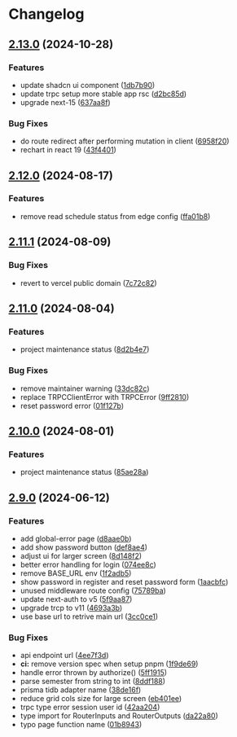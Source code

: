 # Changelog

## [2.13.0](https://github.com/albugowy15/informatics-frs-helper/compare/v2.12.0...v2.13.0) (2024-10-28)


### Features

* update shadcn ui component ([1db7b90](https://github.com/albugowy15/informatics-frs-helper/commit/1db7b902cc13195d2675b4968df050004c318b41))
* update trpc setup more stable app rsc ([d2bc85d](https://github.com/albugowy15/informatics-frs-helper/commit/d2bc85dc2349428620b9df4dc4893a7a03ee3337))
* upgrade next-15 ([637aa8f](https://github.com/albugowy15/informatics-frs-helper/commit/637aa8fd7ca5e1e6d45a03ff1e7bac47f4c8a73f))


### Bug Fixes

* do route redirect after performing mutation in client ([6958f20](https://github.com/albugowy15/informatics-frs-helper/commit/6958f20c7285df714f0e9c01284803b675c9bae6))
* rechart in react 19 ([43f4401](https://github.com/albugowy15/informatics-frs-helper/commit/43f4401532780bab4cc1042323d68c542cc3177d))

## [2.12.0](https://github.com/albugowy15/informatics-frs-helper/compare/v2.11.1...v2.12.0) (2024-08-17)


### Features

* remove read schedule status from edge config ([ffa01b8](https://github.com/albugowy15/informatics-frs-helper/commit/ffa01b82ec38912d368343713031cb252ab72e18))

## [2.11.1](https://github.com/albugowy15/informatics-frs-helper/compare/v2.11.0...v2.11.1) (2024-08-09)


### Bug Fixes

* revert to vercel public domain ([7c72c82](https://github.com/albugowy15/informatics-frs-helper/commit/7c72c826f05f81a1c6f0eb8687cb59809f19a54e))

## [2.11.0](https://github.com/albugowy15/informatics-frs-helper/compare/v2.10.0...v2.11.0) (2024-08-04)


### Features

* project maintenance status ([8d2b4e7](https://github.com/albugowy15/informatics-frs-helper/commit/8d2b4e75c8729d1291babd606bea25edecc6380c))


### Bug Fixes

* remove maintainer warning ([33dc82c](https://github.com/albugowy15/informatics-frs-helper/commit/33dc82cba3391ff6fb9a79633319659b823b1027))
* replace TRPCClientError with TRPCError ([9ff2810](https://github.com/albugowy15/informatics-frs-helper/commit/9ff281062e021cff9f74bc979a9b7f11edb28146))
* reset password error ([01f127b](https://github.com/albugowy15/informatics-frs-helper/commit/01f127b1597d505a2ff2d0d449cf5fe89ff50fa9))

## [2.10.0](https://github.com/albugowy15/informatics-frs-helper/compare/v2.9.0...v2.10.0) (2024-08-01)


### Features

* project maintenance status ([85ae28a](https://github.com/albugowy15/informatics-frs-helper/commit/85ae28a6758531b05c19ebb258cfd649c453ed4b))

## [2.9.0](https://github.com/albugowy15/informatics-frs-helper/compare/2.8.2...v2.9.0) (2024-06-12)


### Features

* add global-error page ([d8aae0b](https://github.com/albugowy15/informatics-frs-helper/commit/d8aae0b4075a5de04904adc8c4716e8f20b4e11f))
* add show password button ([def8ae4](https://github.com/albugowy15/informatics-frs-helper/commit/def8ae44dcce09cfaf45db9dd93d8aaa54168387))
* adjust ui for larger screen ([8d148f2](https://github.com/albugowy15/informatics-frs-helper/commit/8d148f2f902cdb9db4d2c73341cb11433c852776))
* better error handling for login ([074ee8c](https://github.com/albugowy15/informatics-frs-helper/commit/074ee8c7a4e3d826e08b2f068321791d321f7f1e))
* remove BASE_URL env ([1f2adb5](https://github.com/albugowy15/informatics-frs-helper/commit/1f2adb5e82634c40585714d9b6b43fb5442d7cd1))
* show password in register and reset password form ([1aacbfc](https://github.com/albugowy15/informatics-frs-helper/commit/1aacbfcb113b533e143c4439979191cc31ed2721))
* unused middleware route config ([75789ba](https://github.com/albugowy15/informatics-frs-helper/commit/75789bad306561dfb768545cdde051ac298d911e))
* update next-auth to v5 ([5f9aa87](https://github.com/albugowy15/informatics-frs-helper/commit/5f9aa87f67f305f5aff0f3f6eeef1ea5d10c107b))
* upgrade trcp to v11 ([4693a3b](https://github.com/albugowy15/informatics-frs-helper/commit/4693a3bd1e5611cb3d073e32e2bb633849ddcdff))
* use base url to retrive main url ([3cc0ce1](https://github.com/albugowy15/informatics-frs-helper/commit/3cc0ce1795b0e43f6948314d44a0ea9ae1ac0343))


### Bug Fixes

* api endpoint url ([4ee7f3d](https://github.com/albugowy15/informatics-frs-helper/commit/4ee7f3df8cd1807819ee6410d6c289bf15eb15fc))
* **ci:** remove version spec when setup pnpm ([1f9de69](https://github.com/albugowy15/informatics-frs-helper/commit/1f9de699a4de5b34cb06f659ac109a1167758e72))
* handle error thrown by authorize() ([5ff1915](https://github.com/albugowy15/informatics-frs-helper/commit/5ff1915d8059628ea59ad8eb7e61d514bc2a4e62))
* parse semester from string to int ([8ddf188](https://github.com/albugowy15/informatics-frs-helper/commit/8ddf188458f6a0367879bd3d16ad1516e84c1ca7))
* prisma tidb adapter name ([38de16f](https://github.com/albugowy15/informatics-frs-helper/commit/38de16fdcc2eab55d27bd83d0d56565f20d1e3c5))
* reduce grid cols size for large screen ([eb401ee](https://github.com/albugowy15/informatics-frs-helper/commit/eb401eee420953cf602629d7904db9f09016601e))
* trpc type error session user id ([42aa204](https://github.com/albugowy15/informatics-frs-helper/commit/42aa204ebfedee951abad421f0e899a963ae56bf))
* type import for RouterInputs and RouterOutputs ([da22a80](https://github.com/albugowy15/informatics-frs-helper/commit/da22a80491cba98dac0b80151b07068f5774d7fa))
* typo page function name ([01b8943](https://github.com/albugowy15/informatics-frs-helper/commit/01b8943d31aee1a9f393d185cce2cc597dbf7784))
